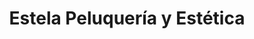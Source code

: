 ---
title: "Estela Peluquería y Estética"
url: /losar-de-la-vera/estela-peluqueria-y-estetica/
shop: peluquería
---